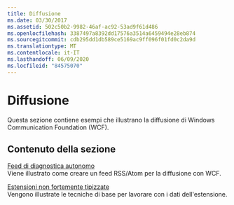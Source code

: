 ```yaml
---
title: Diffusione
ms.date: 03/30/2017
ms.assetid: 502c50b2-9982-46af-ac92-53ad9f61d486
ms.openlocfilehash: 3387497a8392dd17576a3514a6459494e28eb874
ms.sourcegitcommit: cdb295dd1db589ce5169ac9ff096f01fd0c2da9d
ms.translationtype: MT
ms.contentlocale: it-IT
ms.lasthandoff: 06/09/2020
ms.locfileid: "84575070"
---
```

# <a name="syndication"></a>Diffusione
Questa sezione contiene esempi che illustrano la diffusione di Windows Communication Foundation (WCF).  
  
## <a name="in-this-section"></a>Contenuto della sezione  
 [Feed di diagnostica autonomo](stand-alone-diagnostics-feed-sample.md)  
 Viene illustrato come creare un feed RSS/Atom per la diffusione con WCF.  
  
 [Estensioni non fortemente tipizzate](loosely-typed-extensions-sample.md)  
 Vengono illustrate le tecniche di base per lavorare con i dati dell'estensione.
